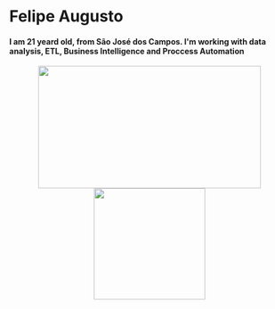 # Felipe Augusto

#### I am 21 yeard old, from São José dos Campos. I'm working with data analysis, ETL, Business Intelligence and Proccess Automation

<!-- GitHub section -->
<p align="center">
  <img src = "https://github-readme-stats.vercel.app/api?username=FelipeASousa&show_icons=true&theme=tokyonight&hide=issuesr" width = 400 height =220/>
  <img src = "https://github-readme-stats.vercel.app/api/top-langs/?username=FelipeASousa&theme=tokyonight" width = 200 />
</p>


